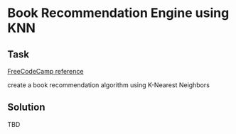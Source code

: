 # Book Recommendation Engine using KNN

## Task

[FreeCodeCamp reference](https://www.freecodecamp.org/learn/machine-learning-with-python/machine-learning-with-python-projects/book-recommendation-engine-using-knn)

create a book recommendation algorithm using K-Nearest Neighbors

## Solution

TBD
